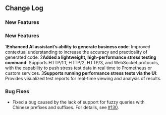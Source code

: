 
## Change Log

### New Features

### New Features
1**Enhanced AI assistant’s ability to generate business code**: Improved contextual understanding to increase the accuracy and practicality of generated code.
2**Added a lightweight, high-performance stress testing command**: Supports HTTP/1.1, HTTP/2, HTTP/3, and WebSocket protocols, with the capability to push stress test data in real time to Prometheus or custom services.
3**Supports running performance stress tests via the UI**: Provides visualized test reports for real-time viewing and analysis of results.

### Bug Fixes
- Fixed a bug caused by the lack of support for fuzzy queries with Chinese prefixes and suffixes. For details, see [#130](https://github.com/go-dev-frame/sponge/pull/130).
